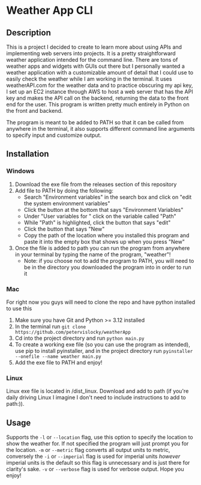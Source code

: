 # Weather App CLI
## Description
This is a project I decided to create to learn more about using APIs and implementing web servers into projects. It is a pretty straightforward weather application intended for the command line. There are tons of weather apps and widgets with GUIs out there but I personally wanted a weather application with a customizable amount of detail that I could use to easily check the weather while I am working in the terminal. It uses weatherAPI.com for the weather data and to practice obscuring my api key, I set up an EC2 instance through AWS to host a web server that has the API key and makes the API call on the backend, returning the data to the front end for the user. This program is written pretty much entirely in Python on the front and backend.

The program is meant to be added to PATH so that it can be called from anywhere in the terminal, it also supports different command line arguments to specify input and customize output.

## Installation
### Windows
1. Download the exe file from the releases section of this repository
2. Add file to PATH by doing the following: 
    - Search "Environment variables" in the search box and click on "edit the system environment variables"
    - Click the button at the bottom that says "Environment Variables"
    - Under "User variables for <YourUserName>" click on the variable called "Path"
    - While "Path" is highlighted, click the button that says "edit"
    - Click the button that says "New" 
    - Copy the path of the location where you installed this program and paste it into the empty box that shows up when you press "New"
3. Once the file is added to path you can run the program from anywhere in your terminal by typing the name of the program, "weather"!
    - Note: if you choose not to add the program to PATH, you will need to be in the directory you downloaded the program into in order to run it

### Mac
For right now you guys will need to clone the repo and have python installed to use this
1. Make sure you have Git and Python >= 3.12 installed
2. In the terminal run `git clone https://github.com/petervislocky/weatherApp`
3. Cd into the project directory and run `python main.py`
4. To create a working exe file (so you can use the program as intended), use pip to install pyinstaller, and in the project directory run `pyinstaller --onefile --name weather main.py`
5. Add the exe file to PATH and enjoy!

### Linux
Linux exe file is located in /dist_linux. Download and add to path (if you're daily driving Linux I imagine I don't need to include instructions to add to path:)).

## Usage
Supports the `-l` or `--location` flag, use this option to specify the location to show the weather for. If not specified the program will just prompt you for the location.
`-m` or `--metric` flag converts all output units to metric, conversely the `-i` or `--imperial` flag is used for imperial units *however* imperial units is the default so this flag is unnecessary and is just there for clarity's sake. `-v` or `--verbose` flag is used for verbose output.
Hope you enjoy!
